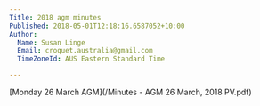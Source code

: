 ```yaml
---
Title: 2018 agm minutes
Published: 2018-05-01T12:18:16.6587052+10:00
Author:
  Name: Susan Linge
  Email: croquet.australia@gmail.com
  TimeZoneId: AUS Eastern Standard Time

---
```

[Monday 26 March AGM](/Minutes - AGM 26 March, 2018 PV.pdf)
